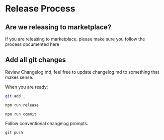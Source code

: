 # Release Process

## Are we releasing to marketplace?

If you are releasing to marketplace, please make sure you follow the process documented here

## Add all git changes

Review Changelog.md, feel free to update changelog.md to something that makes sense.

When you are ready:

```sh
git add .

npm run release

npm run commit

```

Follow conventional changelog prompts.

`git push`
